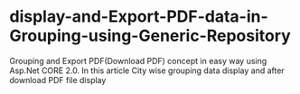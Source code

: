 # display-and-Export-PDF-data-in-Grouping-using-Generic-Repository
Grouping and Export PDF(Download PDF) concept in easy way using Asp.Net CORE 2.0. In this article City wise grouping data display and after download PDF file display 

